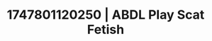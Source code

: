 ---
categories:
- Face fucking
- Sensory play
- Authentic sex
- Football-themed kink
- Eclectic erotica
image: /assets/images/1747801120250.jpg
layout: post
seo:
  description: Featured content with artistic Scat Fetish, ABDL Play. HD images available.
  keywords: Scat Fetish, ABDL Play
  og_image: /assets/images/1747801120250.jpg
  schema_type: VisualArtwork
tags:
- ABDL Play
- Scat Fetish
- '#1747801120250'
title: 1747801120250 | ABDL Play Scat Fetish
---